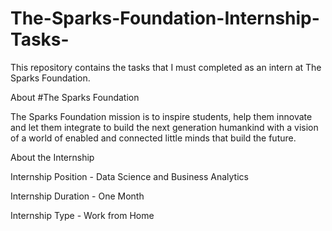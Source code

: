 # The-Sparks-Foundation-Internship-Tasks-
This repository contains the tasks that I must completed as an intern at The Sparks Foundation.

About #The Sparks Foundation


The Sparks Foundation mission is to inspire students, help them innovate and let them integrate to build the next generation humankind with a vision of a world of enabled and connected little minds that build the future.

About the Internship

Internship Position - Data Science and Business Analytics

Internship Duration - One Month

Internship Type - Work from Home
